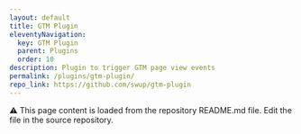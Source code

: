 ```yaml
---
layout: default
title: GTM Plugin
eleventyNavigation:
  key: GTM Plugin
  parent: Plugins
  order: 10
description: Plugin to trigger GTM page view events
permalink: /plugins/gtm-plugin/
repo_link: https://github.com/swup/gtm-plugin
---
```


⚠️ This page content is loaded from the repository README.md file. Edit the file in the source repository.
